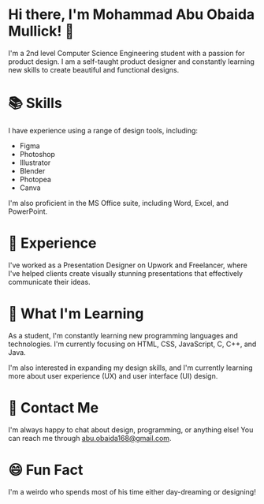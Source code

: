 # Hi there, I'm Mohammad Abu Obaida Mullick! 👋
I'm a 2nd level Computer Science Engineering student with a passion for product design. I am a self-taught product designer and constantly learning new skills to create beautiful and functional designs.

# 📚 Skills
I have experience using a range of design tools, including:
* Figma
* Photoshop
* Illustrator
* Blender
* Photopea
* Canva  
  
I'm also proficient in the MS Office suite, including Word, Excel, and PowerPoint.

# 💼 Experience
I've worked as a Presentation Designer on Upwork and Freelancer, where I've helped clients create visually stunning presentations that effectively communicate their ideas.

# 🌱 What I'm Learning
As a student, I'm constantly learning new programming languages and technologies. I'm currently focusing on HTML, CSS, JavaScript, C, C++, and Java.

I'm also interested in expanding my design skills, and I'm currently learning more about user experience (UX) and user interface (UI) design.

# 💬 Contact Me
I'm always happy to chat about design, programming, or anything else! You can reach me through abu.obaida168@gmail.com.

# 😄 Fun Fact
I'm a weirdo who spends most of his time either day-dreaming or designing!
